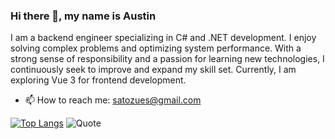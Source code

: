 ### Hi there 👋, my name is Austin
I am a backend engineer specializing in C# and .NET development. I enjoy solving complex problems and optimizing system performance. With a strong sense of responsibility and a passion for learning new technologies, I continuously seek to improve and expand my skill set. Currently, I am exploring Vue 3 for frontend development.

- 📫 How to reach me: satozues@gmail.com 


[![Top Langs](https://github-readme-stats.vercel.app/api/top-langs/?username=AustinWu2023)](https://github.com/anuraghazra/github-readme-stats)
![Quote](https://github-readme-quotes-bay.vercel.app/quote?animation=ANIMATION)

